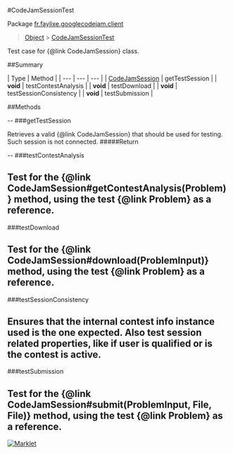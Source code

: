 #CodeJamSessionTest

Package [fr.faylixe.googlecodejam.client](README.md)<br>
> [Object](../../../java/lang/Object.md) > [CodeJamSessionTest](CodeJamSessionTest.md)

Test case for {@link CodeJamSession} class.

##Summary


| Type | Method |
| --- | --- | --- |
| [CodeJamSession](CodeJamSession.md) | getTestSession |
| **void** | testContestAnalysis |
| **void** | testDownload |
| **void** | testSessionConsistency |
| **void** | testSubmission |

##Methods

--
###getTestSession


Retrieves a valid {@link CodeJamSession}
 that should be used for testing.
 Such session is not connected.
#####Return



--
###testContestAnalysis


Test for the {@link CodeJamSession#getContestAnalysis(Problem)}
 method, using the test {@link Problem} as a reference.
--
###testDownload


Test for the {@link CodeJamSession#download(ProblemInput)}
 method, using the test {@link Problem} as a reference.
--
###testSessionConsistency


Ensures that the internal contest info instance used
 is the one expected. Also test session related properties,
 like if user is qualified or is the contest is active.
--
###testSubmission


Test for the {@link CodeJamSession#submit(ProblemInput, File, File)}
 method, using the test {@link Problem} as a reference.
---
[![Marklet](https://img.shields.io/badge/Generated%20by-Marklet-green.svg)](https://github.com/Faylixe/marklet)